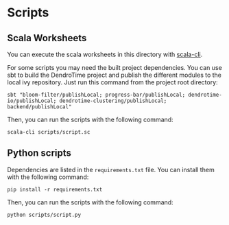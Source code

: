 # Scripts

## Scala Worksheets

You can execute the scala worksheets in this directory with [scala-cli](https://scala-cli.virtuslab.org).

For some scripts you may need the built project dependencies.
You can use sbt to build the DendroTime project and publish the different modules to the local ivy repository.
Just run this command from the project root directory:

```shell
sbt "bloom-filter/publishLocal; progress-bar/publishLocal; dendrotime-io/publishLocal; dendrotime-clustering/publishLocal; backend/publishLocal"
```

Then, you can run the scripts with the following command:

```shell
scala-cli scripts/script.sc
```

## Python scripts

Dependencies are listed in the `requirements.txt` file.
You can install them with the following command:

```shell
pip install -r requirements.txt
```

Then, you can run the scripts with the following command:

```shell
python scripts/script.py
```
